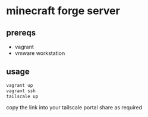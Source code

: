# minecraft forge server

## prereqs

- vagrant
- vmware workstation

## usage

```bash
vagrant up
vagrant ssh
tailscale up
```

copy the link into your tailscale portal
share as required
